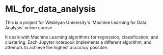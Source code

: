 # ML_for_data_analysis

This is a project for Wesleyan University's 'Machine Learning for Data Analysis' online course.

It deals with Machine Learning algorithms for regression, classification, and clustering. Each Jupyter notebook implements a different algorithm, and attempts to achieve the highest accuracy possible.
